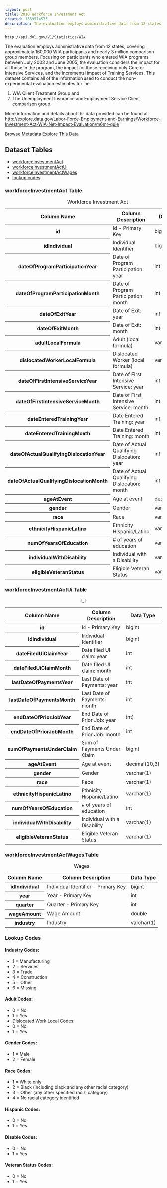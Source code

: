 ```yaml
---
layout: post
title: 2010 Workforce Investment Act
created: 1359574573
description: The evaluation employs administrative data from 12 states, covering approximately 160,000 WIA participants and nearly 3 million comparison group members.
---
```


```
http://api.dol.gov/V1/Statistics/WIA
```

<p>The evaluation employs administrative data from 12 states, covering approximately 160,000 WIA participants and nearly 3 million comparison group members. Focusing on participants who entered WIA programs between July 2003 and June 2005, the evaluation considers the impact for all those in the program, the impact for those receiving only Core or Intensive Services, and the incremental impact of Training Services. This dataset contains all of the information used to conduct the non-experimental evaluation estimates for the</p>

<ol>
	<li>WIA Client Treatment Group and</li>
	<li>The Unemployment Insurance and Employment Service Client comparison group.</li>
</ol>

<p>More information and details about the data provided can be found at <a href="http://www.dol.gov/cgi-bin/leave-dol.asp?exiturl=http://explore.data.gov/Labor-Force-Employment-and-Earnings/Workforce-Investment-Act-WIA-Net-Impact-Evaluation/m6mr-quje&amp;exitTitle=Workforce Investment Act&amp;fedpage=yes">http://explore.data.gov/Labor-Force-Employment-and-Earnings/Workforce-Investment-Act-WIA-Net-Impact-Evaluation/m6mr-quje</a></p>


<a href ="http://api.dol.gov/V1/Statistics/WIA/$metadata" class="button radius button_dataset">Browse Metadata</a>
<a href ="https://devtools.dol.gov/APISampler/Home/Index1?datasetName=DOL%20Workforce%20Investment%20Act" class="button radius button_dataset">Explore This Data</a>


## Dataset Tables

- [workforceInvestmentAct](#workforceInvestmentAct)
- [workforceInvestmentActUi](#workforceInvestmentActUi)
- [workforceInvestmentActWages](#workforceInvestmentActWages)
- [lookup codes](#lookup)

<h3 id="workforceInvestmentAct">workforceInvestmentAct Table</h3>
<table summary="Workforce Investment Act">
	<caption>Workforce Investment Act</caption>
	<thead>
		<tr>
			<th scope="col">Column Name</th>
			<th scope="col">Column Description</th>
			<th scope="col">Data Type</th>
		</tr>
	</thead>
	<tbody>
		<tr>
			<th scope="row">id</th>
			<td>Id - Primary Key</td>
			<td>bigint</td>
		</tr>
		<tr>
			<th scope="row">idIndividual</th>
			<td>Individual Identifier</td>
			<td>bigint</td>
		</tr>
		<tr>
			<th scope="row">dateOfProgramParticipationYear</th>
			<td>Date of Program Participation: year</td>
			<td>int</td>
		</tr>
		<tr>
			<th scope="row">dateOfProgramParticipationMonth</th>
			<td>Date of Program Participation: month</td>
			<td>int</td>
		</tr>
		<tr>
			<th scope="row">dateOfExitYear</th>
			<td>Date of Exit: year</td>
			<td>int</td>
		</tr>
		<tr>
			<th scope="row">dateOfExitMonth</th>
			<td>Date of Exit: month</td>
			<td>int</td>
		</tr>
		<tr>
			<th scope="row">adultLocalFormula</th>
			<td>Adult (local formula)</td>
			<td>varchar(1)</td>
		</tr>
		<tr>
			<th scope="row">dislocatedWorkerLocalFormula</th>
			<td>Dislocated Worker (local formula)</td>
			<td>varchar(1)</td>
		</tr>
		<tr>
			<th scope="row">dateOfFirstIntensiveServiceYear</th>
			<td>Date of First Intensive Service: year</td>
			<td>int</td>
		</tr>
		<tr>
			<th scope="row">dateOfFirstIntensiveServiceMonth</th>
			<td>Date of First Intensive Service: month</td>
			<td>int</td>
		</tr>
		<tr>
			<th scope="row">dateEnteredTrainingYear</th>
			<td>Date Entered Training: year</td>
			<td>int</td>
		</tr>
		<tr>
			<th scope="row">dateEnteredTrainingMonth</th>
			<td>Date Entered Training: month</td>
			<td>int</td>
		</tr>
		<tr>
			<th scope="row">dateOfActualQualifyingDislocationYear</th>
			<td>Date of Actual Qualifying Dislocation: year</td>
			<td>int</td>
		</tr>
		<tr>
			<th scope="row">dateOfActualQualifyingDislocationMonth</th>
			<td>Date of Actual Qualifying Dislocation: month</td>
			<td>int</td>
		</tr>
		<tr>
			<th scope="row">ageAtEvent</th>
			<td>Age at event</td>
			<td>decimal(10,3)</td>
		</tr>
		<tr>
			<th scope="row">gender</th>
			<td>Gender</td>
			<td>varchar(100)</td>
		</tr>
		<tr>
			<th scope="row">race</th>
			<td>Race</td>
			<td>varchar(1)</td>
		</tr>
		<tr>
			<th scope="row">ethnicityHispanicLatino</th>
			<td>Ethnicity Hispanic/Latino</td>
			<td>varchar(1)</td>
		</tr>
		<tr>
			<th scope="row">numOfYearsOfEducation</th>
			<td># of years of education</td>
			<td>varchar(1)</td>
		</tr>
		<tr>
			<th scope="row">individualWithDisability</th>
			<td>Individual with a Disability</td>
			<td>varchar(1)</td>
		</tr>
		<tr>
			<th scope="row">eligibleVeteranStatus</th>
			<td>Eligible Veteran Status</td>
			<td>varchar(1)</td>
		</tr>
	</tbody>
</table>

<h3 id="workforceInvestmentActUi">workforceInvestmentActUi Table</h3>
<table summary="UI - Workforce Investment Act">
	<caption>UI</caption>
	<thead>
		<tr>
			<th scope="col">Column Name</th>
			<th scope="col">Column Description</th>
			<th scope="col">Data Type</th>
		</tr>
	</thead>
	<tbody>
		<tr>
			<th scope="row">id</th>
			<td>Id - Primary Key</td>
			<td>bigint</td>
		</tr>
		<tr>
			<th scope="row">idIndividual</th>
			<td>Individual Identifier</td>
			<td>bigint</td>
		</tr>
		<tr>
			<th scope="row">dateFiledUiClaimYear</th>
			<td>Date filed UI claim: year</td>
			<td>int</td>
		</tr>
		<tr>
			<th scope="row">dateFiledUiClaimMonth</th>
			<td>Date filed UI claim: month</td>
			<td>int</td>
		</tr>
		<tr>
			<th scope="row">lastDateOfPaymentsYear</th>
			<td>Last Date of Payments: year</td>
			<td>int</td>
		</tr>
		<tr>
			<th scope="row">lastDateOfPaymentsMonth</th>
			<td>Last Date of Payments: month</td>
			<td>int</td>
		</tr>
		<tr>
			<th scope="row">endDateOfPriorJobYear</th>
			<td>End Date of Prior Job: year</td>
			<td>int)</td>
		</tr>
		<tr>
			<th scope="row">endDateOfPriorJobMonth</th>
			<td>End Date of Prior Job: month</td>
			<td>int</td>
		</tr>
		<tr>
			<th scope="row">sumOfPaymentsUnderClaim</th>
			<td>Sum of Payments Under Claim</td>
			<td>bigint</td>
		</tr>
		<tr>
			<th scope="row">ageAtEvent</th>
			<td>Age at event</td>
			<td>decimal(10,3)</td>
		</tr>
		<tr>
			<th scope="row">gender</th>
			<td>Gender</td>
			<td>varchar(1)</td>
		</tr>
		<tr>
			<th scope="row">race</th>
			<td>Race</td>
			<td>varchar(1)</td>
		</tr>
		<tr>
			<th scope="row">ethnicityHispanicLatino</th>
			<td>Ethnicity Hispanic/Latino</td>
			<td>varchar(1)</td>
		</tr>
		<tr>
			<th scope="row">numOfYearsOfEducation</th>
			<td># of years of education</td>
			<td>int</td>
		</tr>
		<tr>
			<th scope="row">individualWithDisability</th>
			<td>Individual with a Disability</td>
			<td>varchar(1)</td>
		</tr>
		<tr>
			<th scope="row">eligibleVeteranStatus</th>
			<td>Eligible Veteran Status</td>
			<td>varchar(1)</td>
		</tr>
	</tbody>
</table>

<h3 id="workforceInvestmentActWages">workforceInvestmentActWages Table</h3>
<table summary="Wages - Workforce Investment Act">
	<caption>Wages</caption>
	<thead>
		<tr>
			<th scope="col">Column Name</th>
			<th scope="col">Column Description</th>
			<th scope="col">Data Type</th>
		</tr>
	</thead>
	<tbody>
		<tr>
			<th scope="row">idIndividual</th>
			<td>Individual Identifier - Primary Key</td>
			<td>bigint</td>
		</tr>
		<tr>
			<th scope="row">year</th>
			<td>Year - Primary Key</td>
			<td>int</td>
		</tr>
		<tr>
			<th scope="row">quarter</th>
			<td>Quarter - Primary Key</td>
			<td>int</td>
		</tr>
		<tr>
			<th scope="row">wageAmount</th>
			<td>Wage Amount</td>
			<td>double</td>
		</tr>
		<tr>
			<th scope="row">industry</th>
			<td>Industry</td>
			<td>varchar(1)</td>
		</tr>
	</tbody>
</table>

<h3 id="lookup">Lookup Codes</h3>
<h4>Industry Codes:</h4>
<ul>
	<li>1 = Manufacturing</li>
	<li>2 = Services</li>
	<li>3 = Trade</li>
	<li>4 = Construction</li>
	<li>5 = Other</li>
	<li>6 = Missing</li>
</ul>

<h4>Adult Codes:</h4>
<ul>
	<li>0 = No</li>
	<li>1 = Yes</li>
	<li>Dislocated Work Local Codes:</li>
	<li>0 = No</li>
	<li>1 = Yes</li>
</ul>

<h4>Gender Codes:</h4>
<ul>
	<li>1 = Male</li>
	<li>2 = Female</li>
</ul>

<h4>Race Codes:</h4>
<ul>
	<li>1 = White only</li>
	<li>2 = Black (including black and any other racial category)</li>
	<li>3 = Other (any other specified racial category)</li>
	<li>4 = No racial category identified</li>
</ul>

<h4>Hispanic Codes:</h4>
<ul>
	<li>0 = No</li>
	<li>1 = Yes</li>
</ul>

<h4>Disable Codes:</h4>
<ul>
	<li>0 = No</li>
	<li>1 = Yes</li>
</ul>

<h4>Veteran Status Codes:</h4>
<ul>
	<li>0 = No</li>
	<li>1 = Yes</li>
</ul>
